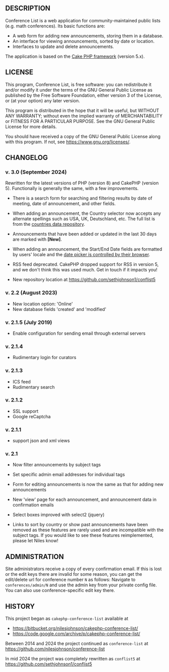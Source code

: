 DESCRIPTION
-----------

Conference List is a web application for community-maintained
public lists (e.g. math conferences).  Its basic functions are:

* A web form for adding new announcements, storing them in a database.
* An interface for viewing announcements, sorted by date or location.
* Interfaces to update and delete announcements.

The application is based on the [Cake PHP framework](https://cakephp.org/) (version 5.x).

LICENSE
-------

This program, Conference List, is free software: you can redistribute it and/or modify it under the terms of the GNU General Public License as published by the Free Software Foundation, either version 3 of the License, or (at your option) any later version.

This program is distributed in the hope that it will be useful, but WITHOUT ANY WARRANTY; without even the implied warranty of MERCHANTABILITY or FITNESS FOR A PARTICULAR PURPOSE. See the GNU General Public License for more details.

You should have received a copy of the GNU General Public License along with this program. If not, see <https://www.gnu.org/licenses/>.


CHANGELOG
---------

### v. 3.0 (September 2024) ###

Rewritten for the latest versions of PHP (version 8) and CakePHP (version 5).
Functionally is generally the same, with a few improvements.

- There is a search form for searching and filtering results by date of meeting, date of announcement, and other fields.

- When adding an announcement, the Country selector now accepts any alternate spellings such as USA, UK, Deutschland, etc.  The full list is from the [countries data repository](https://github.com/mledoze/countries).

- Announcements that have been added or updated in the last 30 days are marked with **[New]**.

- When adding an announcement, the Start/End Date fields are formatted by users' locale and the [date picker is controlled by  their browser](https://www.w3schools.com/TAGS/att_input_type_date.asp).

- RSS feed deprecated.  CakePHP dropped support for RSS in version 5, and we don't think this was used much.  Get in touch if it impacts you!

- New repository location at
https://github.com/sethjohnson1/conflist5

### v. 2.2 (August 2023) ###

* New location option: 'Online'
* New database fields 'created' and 'modified'

### v. 2.1.5 (July 2019) ###

* Enable configuration for sending email through external servers

### v. 2.1.4 ###

* Rudimentary login for curators

### v. 2.1.3 ###

* ICS feed
* Rudimentary search

### v. 2.1.2 ###

* SSL support
* Google reCaptcha

### v. 2.1.1 ###

* support json and xml views

### v. 2.1 ###

* Now filter announcements by subject tags

* Set specific admin email addresses for individual tags

* Form for editing announcements is now the same as that for adding
  new announcements

* New 'view' page for each announcement, and announcement data in
  confirmation emails

* Select boxes improved with select2 (jquery)

* Links to sort by country or show past announcements have been
  removed as these features are rarely used and are incompatible with
  the subject tags.  If you would like to see these features
  reimplemented, please let Niles know!





ADMINISTRATION
--------------

Site administrators receive a copy of every confirmation email.  If
this is lost or the edit keys there are invalid for some reason, you
can get the edit/delete url for conference number `N` as follows:
Navigate to `conferences/admin/N` and use the admin key from your
private config file.  You can also use conference-specific edit key
there.


HISTORY
-------

This project began as `cakephp-conference-list` available at
  * https://bitbucket.org/nilesjohnson/cakephp-conference-list/
  * https://code.google.com/archive/p/cakephp-conference-list/

Between 2014 and 2024 the project continued as `conference-list` at https://github.com/nilesjohnson/conference-list

In mid 2024 the project was completely rewritten as `conflist5` at
https://github.com/sethjohnson1/conflist5
